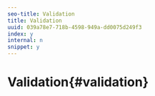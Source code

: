 ```yaml
---
seo-title: Validation
title: Validation
uuid: 039a78e7-718b-4598-949a-dd0075d249f3
index: y
internal: n
snippet: y
---
```


# Validation{#validation}

